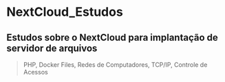 # NextCloud_Estudos
## Estudos sobre o NextCloud para implantação de servidor de arquivos

> PHP, Docker Files, Redes de Computadores, TCP/IP, Controle de Acessos
